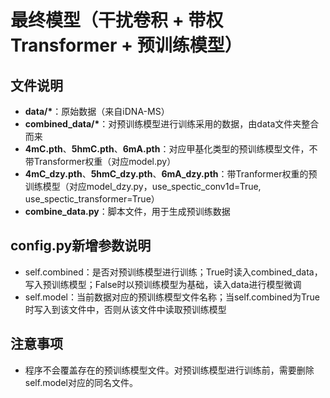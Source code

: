 # 最终模型（干扰卷积 + 带权Transformer + 预训练模型）

## 文件说明

* **data/\***：原始数据（来自iDNA-MS）
* **combined_data/\***：对预训练模型进行训练采用的数据，由data文件夹整合而来
* **4mC.pth**、**5hmC.pth**、**6mA.pth**：对应甲基化类型的预训练模型文件，不带Transformer权重（对应model.py）
* **4mC_dzy.pth**、**5hmC_dzy.pth**、**6mA_dzy.pth**：带Tranformer权重的预训练模型（对应model_dzy.py，use_spectic_conv1d=True, use_spectic_transformer=True）
* **combine_data.py**：脚本文件，用于生成预训练数据

## config.py新增参数说明
* self.combined：是否对预训练模型进行训练；True时读入combined_data，写入预训练模型；False时以预训练模型为基础，读入data进行模型微调
* self.model：当前数据对应的预训练模型文件名称；当self.combined为True时写入到该文件中，否则从该文件中读取预训练模型

## 注意事项
* 程序不会覆盖存在的预训练模型文件。对预训练模型进行训练前，需要删除self.model对应的同名文件。